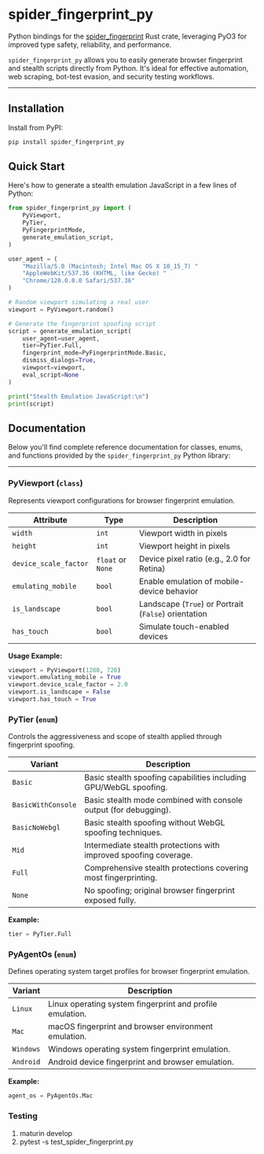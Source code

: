 # spider_fingerprint_py

Python bindings for the [spider_fingerprint](https://github.com/spider-rs/spider_fingerprint) Rust crate, leveraging PyO3 for improved type safety, reliability, and performance.

`spider_fingerprint_py` allows you to easily generate browser fingerprint and stealth scripts directly from Python. It's ideal for effective automation, web scraping, bot-test evasion, and security testing workflows.

---

## Installation

Install from PyPI:

```bash
pip install spider_fingerprint_py
```

## Quick Start

Here's how to generate a stealth emulation JavaScript in a few lines of Python:

```python
from spider_fingerprint_py import (
    PyViewport,
    PyTier,
    PyFingerprintMode,
    generate_emulation_script,
)

user_agent = (
    "Mozilla/5.0 (Macintosh; Intel Mac OS X 10_15_7) "
    "AppleWebKit/537.36 (KHTML, like Gecko) "
    "Chrome/120.0.0.0 Safari/537.36"
)

# Random viewport simulating a real user
viewport = PyViewport.random()

# Generate the fingerprint spoofing script
script = generate_emulation_script(
    user_agent=user_agent,
    tier=PyTier.Full,
    fingerprint_mode=PyFingerprintMode.Basic,
    dismiss_dialogs=True,
    viewport=viewport,
    eval_script=None
)

print("Stealth Emulation JavaScript:\n")
print(script)
```

## Documentation

Below you'll find complete reference documentation for classes, enums, and functions provided by the `spider_fingerprint_py` Python library:

---

### PyViewport (`class`)

Represents viewport configurations for browser fingerprint emulation.

| Attribute              | Type              | Description                                            |
|------------------------|-------------------|--------------------------------------------------------|
| `width`                | `int`             | Viewport width in pixels                               |
| `height`               | `int`             | Viewport height in pixels                              |
| `device_scale_factor`  | `float` or `None` | Device pixel ratio (e.g., 2.0 for Retina)             |
| `emulating_mobile`     | `bool`            | Enable emulation of mobile-device behavior             |
| `is_landscape`         | `bool`            | Landscape (`True`) or Portrait (`False`) orientation   |
| `has_touch`            | `bool`            | Simulate touch-enabled devices                         |

**Usage Example:**
```python
viewport = PyViewport(1280, 720)
viewport.emulating_mobile = True
viewport.device_scale_factor = 2.0
viewport.is_landscape = False
viewport.has_touch = True
```

### PyTier (`enum`)

Controls the aggressiveness and scope of stealth applied through fingerprint spoofing.

| Variant            | Description                                                      |
|--------------------|------------------------------------------------------------------|
| `Basic`            | Basic stealth spoofing capabilities including GPU/WebGL spoofing.|
| `BasicWithConsole` | Basic stealth mode combined with console output (for debugging). |
| `BasicNoWebgl`     | Basic stealth spoofing without WebGL spoofing techniques.        |
| `Mid`              | Intermediate stealth protections with improved spoofing coverage.|
| `Full`             | Comprehensive stealth protections covering most fingerprinting.  |
| `None`             | No spoofing; original browser fingerprint exposed fully.         |

**Example:**
```python
tier = PyTier.Full
```

### PyAgentOs (`enum`)

Defines operating system target profiles for browser fingerprint emulation.

| Variant    | Description                                              |
|------------|----------------------------------------------------------|
| `Linux`    | Linux operating system fingerprint and profile emulation.|
| `Mac`      | macOS fingerprint and browser environment emulation.     |
| `Windows`  | Windows operating system fingerprint emulation.          |
| `Android`  | Android device fingerprint and browser emulation.        |

**Example:**
```python
agent_os = PyAgentOs.Mac
```

### Testing

1. maturin develop
1. pytest -s test_spider_fingerprint.py